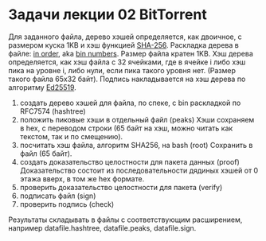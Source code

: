 #   Задачи лекции 02 BitTorrent 

Для заданного файла, дерево хэшей определяется, как двоичное, с
размером куска 1KB и хэш функцией [SHA-256][h].  Раскладка
дерева в файле: [in order][i], aka [bin numbers][b].  Размер
файла кратен 1KB.  Хэш дерева определяется, как хэш файла с 32
ячейками, где в ячейке i либо хэш пика на уровне i, либо нули,
если пика такого уровня нет.  (Размер такого файла 65x32 байт).
Подпись накладывается на хэш дерева по алгоритму [Ed25519][e].

 1. создать дерево хэшей для файла, по спеке, с bin раскладкой
    по RFC7574 (hashtree)
 2. положить пиковые хэши в отдельный файл (peaks)
    Хэши сохраняем в hex, с переводом строки (65 байт на хэш,
    можно читать как текстом, так и по смещению).
 3. посчитать хэш файла, алгоритм SHA256, на bash (root)
    Сохранить в файл (65 байт).
 4. создать доказательство целостности для пакета данных (proof)
    Доказательство состоит из последовательности дядиных хэшей
    от 0 этажа вверх, в том же hex формате.
 5. проверить доказательство целостности для пакета (verify)
 6. подписать файл (sign)
 7. проверить подпись (check)

Результаты складывать в файлы с соответствующим расширением,
например datafile.hashtree, datafile.peaks, datafile.sign.

[i]: https://research.swtch.com/tlog#appendix_b
[h]: https://libsodium.gitbook.io/doc/advanced/sha-2_hash_function
[e]: https://libsodium.gitbook.io/doc/public-key_cryptography/public-key_signatures
[b]: https://github.com/gritzko/binmap/blob/master/bin.h
